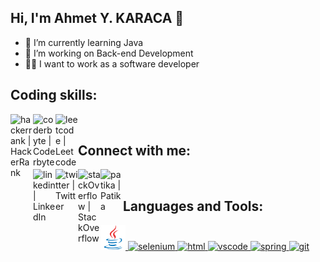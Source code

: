 ## Hi, I'm Ahmet Y. KARACA 👋

- 🌱 I’m currently learning Java
- 🔭 I’m working on Back-end Development
- 👨‍💻 I want to work as a software developer

## Coding skills:
[<img align="left" alt="hackerrank | HackerRank" width="36px" src="https://1.bp.blogspot.com/-ULT9oDhqr24/XJYCrttOEpI/AAAAAAAAJYE/inXHXlzblBI3SbcGpiUj4TMNj-E8uPlaQCK4BGAYYCw/s1600/logo%2Bhackerrank%2Bicon.png" />][hackerRank]
[<img align="left" alt="coderbyte | Coderbyte" width="36px" src="https://ph-files.imgix.net/9c97bf2c-f428-440b-845c-5060e4a8da91.png?auto=format%22%20alt=%22Coderbyte" />][coderbyte]
[<img align="left" alt="leetcode | Leetcode" width="36px" src="https://upload.wikimedia.org/wikipedia/commons/1/19/LeetCode_logo_black.png" />][leetcode]

<br/>

## Connect with me:
[<img align="left" alt="linkedin | LinkedIn" width="36px" src="https://raw.githubusercontent.com/peterthehan/peterthehan/master/assets/linkedin.svg" />][linkedin]
[<img align="left" alt="twitter | Twitter" width="36px" src="https://upload.wikimedia.org/wikipedia/commons/thumb/4/4f/Twitter-logo.svg/512px-Twitter-logo.svg.png" />][twitter]
[<img align="left" alt="stackOverflow | StackOverflow" width="36px" src="https://upload.wikimedia.org/wikipedia/commons/thumb/e/ef/Stack_Overflow_icon.svg/512px-Stack_Overflow_icon.svg.png?20190716190036" />][stackOverlow]
[<img align="left" alt="patika | Patika" width="36px" src="https://global-uploads.webflow.com/6097e0eca1e87557da031fef/609859a191abe5d64b17fed3_Patika%20logo.png" />][patika]

<br/>

[linkedin]: https://www.linkedin.com/in/ahmetykaraca/
[hackerRank]: https://www.hackerrank.com/aykaraca 
[coderbyte]: https://coderbyte.com/profile/aykaraca
[leetcode]: https://leetcode.com/ayk6/
[stackOverlow]: https://stackoverflow.com/users/19473554/ahmet-y-karaca
[twitter]: https://twitter.com/ayk993
[patika]: https://app.patika.dev/aykaraca

## Languages and Tools:
<a href="https://www.java.com" target="_blank"> <img src="https://raw.githubusercontent.com/devicons/devicon/master/icons/java/java-original.svg" alt="java" width="40" height="40"/> </a>
<a href="https://www.selenium.dev/" target="_blank"> <img src="https://avatars0.githubusercontent.com/u/983927?v=3&s=400" alt="selenium" width="40" height="40"/> </a>
<a href="https://html.com/" target="_blank"> <img src="https://upload.wikimedia.org/wikipedia/commons/6/61/HTML5_logo_and_wordmark.svg" alt="html" width="40" height="40"/> </a>
<a href="https://code.visualstudio.com/" target="_blank"> <img src="https://user-images.githubusercontent.com/806104/98771085-46d8f180-23a9-11eb-9caf-9d4c0f605749.png" alt="vscode" width="40" height="40"/> </a>
<a href="https://spring.io/" target="_blank"> <img src="https://www.vectorlogo.zone/logos/springio/springio-icon.svg" alt="spring" width="40" height="40"/> </a>
<a href="https://git-scm.com/" target="_blank"> <img src="https://www.vectorlogo.zone/logos/git-scm/git-scm-icon.svg" alt="git" width="40" height="40"/> </a>

<!--
**ayk6/ayk6** is a ✨ _special_ ✨ repository because its `README.md` (this file) appears on your GitHub profile.

Here are some ideas to get you started:

- 🔭 I’m currently working on ...
- 🌱 I’m currently learning ...
- 👯 I’m looking to collaborate on ...
- 🤔 I’m looking for help with ...
- 💬 Ask me about ...
- 📫 How to reach me: ...
- 😄 Pronouns: ...
- ⚡ Fun fact: ...
-->
